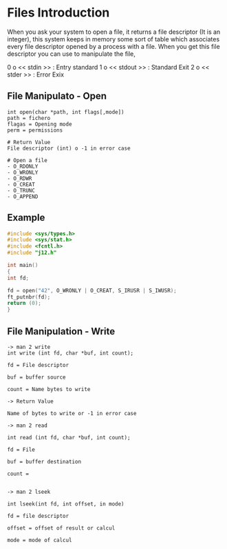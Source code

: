 # Files Introduction
When you ask your system to open a file, it returns a file descriptor (It is an integer), this system keeps in memory some sort of table which associates every file descriptor opened by a process with a file. When you get this file descriptor you can use to manipulate the file, 

0 o << stdin >> : Entry standard
1 o  << stdout >> : Standard Exit
2 o << stder >> : Error Exix

## File Manipulato - Open

```shell-script
int open(char *path, int flags[,mode])
path = fichero
flagas = Opening mode
perm = permissions

# Return Value
File descriptor (int) o -1 in error case

# Open a file
- O_RDONLY
- O_WRONLY
- O_RDWR
- O_CREAT
- O_TRUNC
- O_APPEND
```

## Example
```c
#include <sys/types.h>
#include <sys/stat.h>
#include <fcntl.h>
#include "j12.h"

int main()
{
int fd;

fd = open("42", O_WRONLY | O_CREAT, S_IRUSR | S_IWUSR);
ft_putnbr(fd);
return (0);
}
```

## File Manipulation - Write

```shell-script
-> man 2 write
int write (int fd, char *buf, int count);

fd = File descriptor

buf = buffer source

count = Name bytes to write

-> Return Value

Name of bytes to write or -1 in error case
```

```shell-script
-> man 2 read

int read (int fd, char *buf, int count);

fd = File 

buf = buffer destination

count = 


-> man 2 lseek

int lseek(int fd, int offset, in mode)

fd = file descriptor

offset = offset of result or calcul

mode = mode of calcul

```








